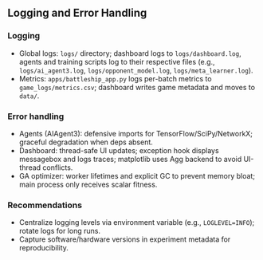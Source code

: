 ## Logging and Error Handling

### Logging
- Global logs: `logs/` directory; dashboard logs to `logs/dashboard.log`, agents and training scripts log to their respective files (e.g., `logs/ai_agent3.log`, `logs/opponent_model.log`, `logs/meta_learner.log`).
- Metrics: `apps/battleship_app.py` logs per-batch metrics to `game_logs/metrics.csv`; dashboard writes game metadata and moves to `data/`.

### Error handling
- Agents (AIAgent3): defensive imports for TensorFlow/SciPy/NetworkX; graceful degradation when deps absent.
- Dashboard: thread-safe UI updates; exception hook displays messagebox and logs traces; matplotlib uses Agg backend to avoid UI-thread conflicts.
- GA optimizer: worker lifetimes and explicit GC to prevent memory bloat; main process only receives scalar fitness.

### Recommendations
- Centralize logging levels via environment variable (e.g., `LOGLEVEL=INFO`); rotate logs for long runs.
- Capture software/hardware versions in experiment metadata for reproducibility.
